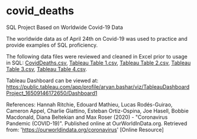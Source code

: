 # covid_deaths
SQL Project Based on Worldwide Covid-19 Data 

The worldwide data as of April 24th on Covid-19 was used to practice and provide examples of SQL proficiency. 

The following data files were reviewed and cleaned in Excel prior to usage in SQL:
[CovidDeaths.csv](https://github.com/aryanbashar/covid_deaths/files/8656178/CovidDeaths.csv),
[Tableau Table 1.csv](https://github.com/aryanbashar/covid_deaths/files/8656202/Tableau.Table.1.csv),
[Tableau Table 2.csv](https://github.com/aryanbashar/covid_deaths/files/8656203/Tableau.Table.2.csv),
[Tableau Table 3.csv](https://github.com/aryanbashar/covid_deaths/files/8656204/Tableau.Table.3.csv),
[Tableau Table 4.csv](https://github.com/aryanbashar/covid_deaths/files/8656205/Tableau.Table.4.csv).

Tableau Dashboard can be viewed at: https://public.tableau.com/app/profile/aryan.bashar/viz/TableauDashboardProject_16509146172650/Dashboard1

References:
Hannah Ritchie, Edouard Mathieu, Lucas Rodés-Guirao, Cameron Appel, Charlie Giattino, Esteban Ortiz-Ospina, Joe Hasell, Bobbie Macdonald, Diana Beltekian and Max Roser 
(2020) - "Coronavirus Pandemic (COVID-19)". Published online at OurWorldInData.org. Retrieved from: 'https://ourworldindata.org/coronavirus' [Online Resource]
